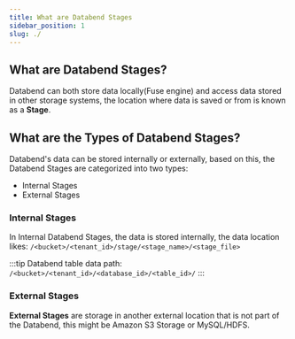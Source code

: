 ```yaml
---
title: What are Databend Stages
sidebar_position: 1
slug: ./
---
```


## What are Databend Stages?

Databend can both store data locally(Fuse engine) and access data stored in other storage systems, the location where data is saved or from is known as a **Stage**.

## What are the Types of Databend Stages? 

Databend's data can be stored internally or externally, based on this, the Databend Stages are categorized into two types:

* Internal Stages
* External Stages 

### Internal Stages

In Internal Databend Stages, the data is stored internally, the data location likes: 
`/<bucket>/<tenant_id>/stage/<stage_name>/<stage_file>`

:::tip
Databend table data path:
`/<bucket>/<tenant_id>/<database_id>/<table_id>/`
:::

### External Stages

**External Stages** are storage in another external location that is not part of the Databend, this might be Amazon S3 Storage or MySQL/HDFS. 


